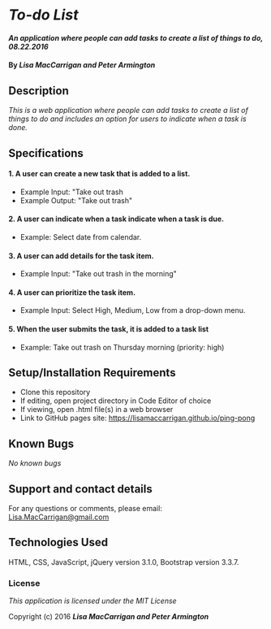 # _To-do List_

#### _An application where people can add tasks to create a list of things to do, 08.22.2016_

#### By _**Lisa MacCarrigan and Peter Armington**_

## Description

_This is a web application where people can add tasks to create a list of things to do and includes an option for users to indicate when a task is done._

## Specifications

#### 1. A user can create a new task that is added to a list.

* Example Input: "Take out trash
* Example Output: "Take out trash"

#### 2. A user can indicate when a task indicate when a task is due.

* Example: Select date from calendar.

#### 3. A user can add details for the task item.

* Example Input: "Take out trash in the morning"

#### 4. A user can prioritize the task item.

* Example Input: Select High, Medium, Low from a drop-down menu.

#### 5. When the user submits the task, it is added to a task list

* Example: Take out trash on Thursday morning (priority: high)

## Setup/Installation Requirements

* Clone this repository
* If editing, open project directory in Code Editor of choice
* If viewing, open .html file(s) in a web browser
* Link to GitHub pages site: https://lisamaccarrigan.github.io/ping-pong

## Known Bugs

_No known bugs_

## Support and contact details

For any questions or comments, please email: Lisa.MacCarrigan@gmail.com

## Technologies Used

HTML, CSS, JavaScript, jQuery version 3.1.0, Bootstrap version 3.3.7.

### License

*This application is licensed under the MIT License*

Copyright (c) 2016 **_Lisa MacCarrigan and Peter Armington_**
